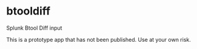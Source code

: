 # btooldiff
Splunk Btool Diff input

This is a prototype app that has not been published. Use at your own risk.

